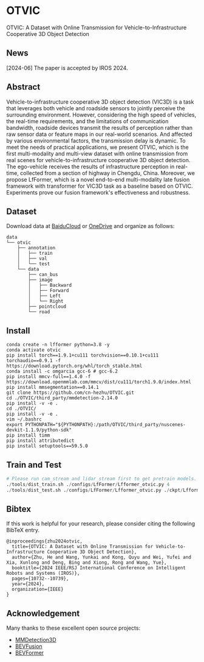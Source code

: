 # OTVIC
OTVIC: A Dataset with Online Transmission for Vehicle-to-Infrastructure Cooperative 3D Object Detection

## News
[2024-06] The paper is accepted by IROS 2024.

## Abstract
Vehicle-to-infrastructure cooperative 3D object detection (VIC3D) is a task that leverages both vehicle and roadside sensors to jointly perceive the surrounding environment. However, considering the high speed of vehicles, the real-time requirements, and the limitations of communication bandwidth, roadside devices transmit the results of perception rather than raw sensor data or feature maps in our real-world scenarios. And affected by various environmental factors, the transmission delay is dynamic. To meet the needs of practical applications, we present OTVIC, which is the first multi-modality and multi-view dataset with online transmission from real scenes for vehicle-to-infrastructure cooperative 3D object detection. The ego-vehicle receives the results of infrastructure perception in real-time, collected from a section of highway in Chengdu, China. Moreover, we propose LfFormer, which is a novel end-to-end multi-modality late fusion framework with transformer for VIC3D task as a baseline based on OTVIC. Experiments prove our fusion framework's effectiveness and robustness.

## Dataset
Download data at [BaiduCloud](https://pan.baidu.com/s/1WrTgJ7wFccfszt15FJwsNA?pwd=f4in) or [OneDrive](https://zjueducn-my.sharepoint.com/:f:/g/personal/zhu_he_zju_edu_cn/Eh9Os8y64hhEqkkGICLTJ9sBKXHWpo39NJ6tg3JArU7AIQ) and organize as follows:
```
data
└── otvic
    ├── annotation
    │   ├── train
    │   ├── val
    │   └── test
    └── data
        ├── can_bus
        ├── image
        │   ├── Backward
        │   ├── Forward
        │   ├── Left
        │   └── Right
        ├── pointcloud
        └── road
```
## Install
```
conda create -n lfformer python=3.8 -y
conda activate otvic
pip install torch==1.9.1+cu111 torchvision==0.10.1+cu111 torchaudio==0.9.1 -f https://download.pytorch.org/whl/torch_stable.html
conda install -c omgarcia gcc-6 # gcc-6.2
pip install mmcv-full==1.4.0 -f https://download.openmmlab.com/mmcv/dist/cu111/torch1.9.0/index.html
pip install mmsegmentation==0.14.1
git clone https://github.com/cn-hezhu/OTVIC.git
cd ./OTVIC/third_party/mmdetection-2.14.0
pip install -v -e .
cd ./OTVIC/
pip install -v -e .
vim ~/.bashrc
export PYTHONPATH="${PYTHONPATH}:/path/OTVIC/third_party/nuscenes-devkit-1.1.9/python-sdk"
pip install timm
pip install attributedict
pip install setuptools==59.5.0
```

## Train and Test
```python
# Please run cam_stream and lidar_stream first to get pretrain models.
./tools/dist_train.sh ./configs/LfFormer/Lfformer_otvic.py 4
./tools/dist_test.sh ./configs/LfFormer/Lfformer_otvic.py ./ckpt/Lfformer_best.pth 4
```

## Bibtex
If this work is helpful for your research, please consider citing the following BibTeX entry.
```
@inproceedings{zhu2024otvic,
  title={OTVIC: A Dataset with Online Transmission for Vehicle-to-Infrastructure Cooperative 3D Object Detection},
  author={Zhu, He and Wang, Yunkai and Kong, Quyu and Wei, Yufei and Xia, Xunlong and Deng, Bing and Xiong, Rong and Wang, Yue},
  booktitle={2024 IEEE/RSJ International Conference on Intelligent Robots and Systems (IROS)},
  pages={10732--10739},
  year={2024},
  organization={IEEE}
}
```

## Acknowledgement
Many thanks to these excellent open source projects:
 - [MMDetection3D](https://github.com/open-mmlab/mmdetection3d)
 - [BEVFusion](https://github.com/ADLab-AutoDrive/BEVFusion)
 - [BEVFormer](https://github.com/fundamentalvision/BEVFormer)

